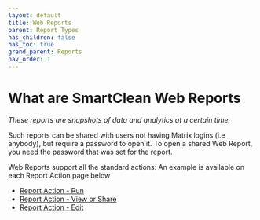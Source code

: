 ```yaml
---
layout: default
title: Web Reports
parent: Report Types
has_children: false
has_toc: true
grand_parent: Reports
nav_order: 1
---
```


# What are SmartClean Web Reports
*These reports are snapshots of data and analytics at a certain time.*

Such reports can be shared with users not having Matrix logins (i.e anybody), but require a password to open it.
To open a shared Web Report, you need the password that was set for the report.

Web Reports support all the standard actions:
An example is available on each Report Action page below
- [Report Action - Run](/reports_actions_run.html)
- [Report Action - View or Share](/reports_actions_view_share.html)
- [Report Action - Edit](/reports_actions_edit.html)